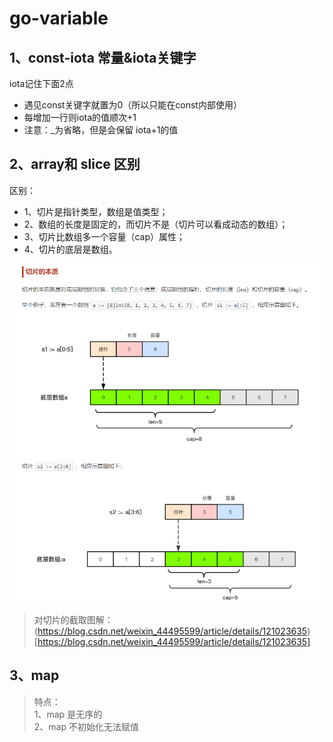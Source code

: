 

# go-variable


## 1、const-iota 常量&iota关键字

iota记住下面2点
- 遇见const关键字就置为0（所以只能在const内部使用）
- 每增加一行则iota的值顺次+1
- 注意：_为省略，但是会保留 iota+1的值




## 2、array和 slice 区别

区别：
- 1、切片是指针类型，数组是值类型；
- 2、数组的长度是固定的，而切片不是（切片可以看成动态的数组）；
- 3、切片比数组多一个容量（cap）属性；
- 4、切片的底层是数组。

![img.png](file/img.png)

> 对切片的截取图解：
(https://blog.csdn.net/weixin_44495599/article/details/121023635)[https://blog.csdn.net/weixin_44495599/article/details/121023635]




## 3、map 
> 特点：\
> 1、map 是无序的  \
> 2、map 不初始化无法赋值
